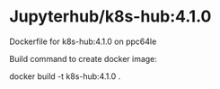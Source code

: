# Jupyterhub/k8s-hub:4.1.0

Dockerfile for k8s-hub:4.1.0 on ppc64le

Build command to create docker image:

docker build -t k8s-hub:4.1.0 .
